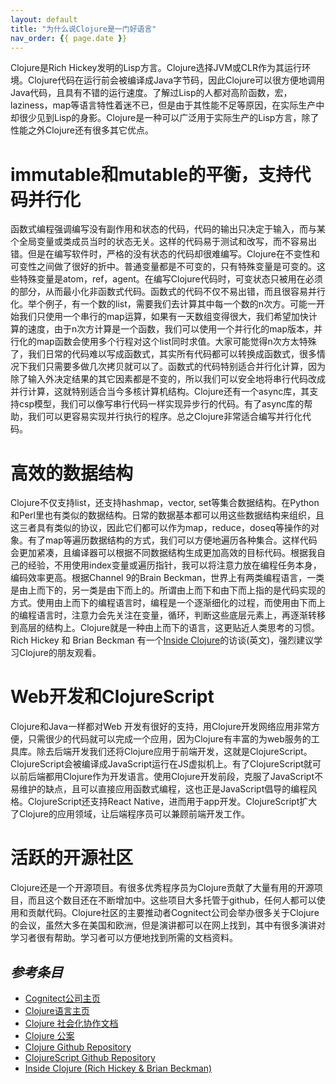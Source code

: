 ```yaml
---
layout: default
title: "为什么说Clojure是一门好语言"
nav_order: {{ page.date }}
---
```

Clojure是Rich Hickey发明的Lisp方言。Clojure选择JVM或CLR作为其运行环境。Clojure代码在运行前会被编译成Java字节码，因此Clojure可以很方便地调用Java代码，且具有不错的运行速度。了解过Lisp的人都对高阶函数，宏，laziness，map等语言特性着迷不已，但是由于其性能不足等原因，在实际生产中却很少见到Lisp的身影。Clojure是一种可以广泛用于实际生产的Lisp方言，除了性能之外Clojure还有很多其它优点。

# immutable和mutable的平衡，支持代码并行化
函数式编程强调编写没有副作用和状态的代码，代码的输出只决定于输入，而与某个全局变量或类成员当时的状态无关。这样的代码易于测试和改写，而不容易出错。但是在编写软件时，严格的没有状态的代码却很难编写。Clojure在不变性和可变性之间做了很好的折中。普通变量都是不可变的，只有特殊变量是可变的。这些特殊变量是atom，ref，agent。在编写Clojure代码时，可变状态只被用在必须的部分，从而最小化非函数式代码。函数式的代码不仅不易出错，而且很容易并行化。举个例子，有一个数的list，需要我们去计算其中每一个数的n次方。可能一开始我们只使用一个串行的map运算，如果有一天数组变得很大，我们希望加快计算的速度，由于n次方计算是一个函数，我们可以使用一个并行化的map版本，并行化的map函数会使用多个行程对这个list同时求值。大家可能觉得n次方太特殊了，我们日常的代码难以写成函数式，其实所有代码都可以转换成函数式，很多情况下我们只需要多做几次拷贝就可以了。函数式的代码特别适合并行化计算，因为除了输入外决定结果的其它因素都是不变的，所以我们可以安全地将串行代码改成并行计算，这就特别适合当今多核计算机结构。Clojure还有一个async库，其支持csp模型，我们可以像写串行代码一样实现异步行的代码。有了async库的帮助，我们可以更容易实现并行执行的程序。总之Clojure非常适合编写并行化代码。

# 高效的数据结构
Clojure不仅支持list，还支持hashmap，vector, set等集合数据结构。在Python和Perl里也有类似的数据结构。日常的数据基本都可以用这些数据结构来组织，且这三者具有类似的协议，因此它们都可以作为map，reduce，doseq等操作的对象。有了map等遍历数据结构的方式，我们可以方便地遍历各种集合。这样代码会更加紧凑，且编译器可以根据不同数据结构生成更加高效的目标代码。根据我自己的经验，不用使用index变量或遍历指针，我可以将注意力放在编程任务本身，编码效率更高。根据Channel 9的Brain Beckman，世界上有两类编程语言，一类是由上而下的，另一类是由下而上的。所谓由上而下和由下而上指的是代码实现的方式。使用由上而下的编程语言时，编程是一个逐渐细化的过程，而使用由下而上的编程语言时，注意力会先关注在变量，循环，判断这些底层元素上，再逐渐转移到高层的结构上。Clojure就是一种由上而下的语言，这更贴近人类思考的习惯。Rich Hickey 和 Brian Beckman 有一个[Inside Clojure][rich-brian-talk]的访谈(英文)，强烈建议学习Clojure的朋友观看。

# Web开发和ClojureScript
Clojure和Java一样都对Web 开发有很好的支持，用Clojure开发网络应用非常方便，只需很少的代码就可以完成一个应用，因为Clojure有丰富的为web服务的工具库。除去后端开发我们还将Clojure应用于前端开发，这就是ClojureScript。ClojureScript会被编译成JavaScript运行在JS虚拟机上。有了ClojureScript就可以前后端都用Clojure作为开发语言。使用Clojure开发前段，克服了JavaScript不易维护的缺点，且可以直接应用函数式编程，这也正是JavaScript倡导的编程风格。ClojureScript还支持React Native，进而用于app开发。ClojureScript扩大了Clojure的应用领域，让后端程序员可以兼顾前端开发工作。

# 活跃的开源社区
Clojure还是一个开源项目。有很多优秀程序员为Clojure贡献了大量有用的开源项目，而且这个数目还在不断增加中。这些项目大多托管于github，任何人都可以使用和贡献代码。Clojure社区的主要推动者Cognitect公司会举办很多关于Clojure的会议，虽然大多在美国和欧洲，但是演讲都可以在网上找到，其中有很多演讲对学习者很有帮助。学习者可以方便地找到所需的文档资料。

## _参考条目_
* [Cognitect公司主页][cognitect-site]
* [Clojure语言主页][clojure-site]
* [Clojure 社会化协作文档][clojure-docs]
* [Clojure 公案][clojure-koans]
* [Clojure Github Repository][clojure-github]
* [ClojureScript Github Repository][clojurescript-github]
* [Inside Clojure (Rich Hickey & Brian Beckman)][rich-brian-talk]

[cognitect-site]: http://www.cognitect.com/
[clojure-site]: http://www.clojure.org/
[clojure-docs]: http://clojuredocs.org/
[clojure-koans]: http://clojurekoans.com/
[clojure-github]: https://github.com/clojure/clojure
[clojurescript-github]: https://github.com/clojure/clojurescript
[rich-brian-talk]: https://channel9.msdn.com/Shows/Going+Deep/Expert-to-Expert-Rich-Hickey-and-Brian-Beckman-Inside-Clojure
